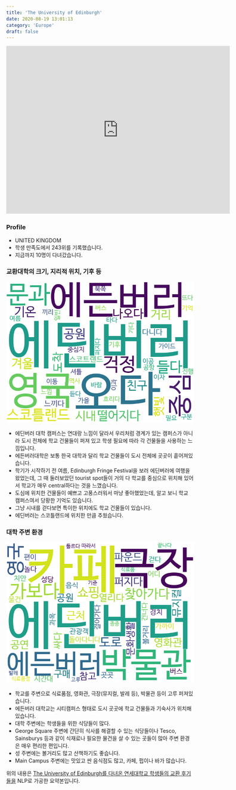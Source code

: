 ```yaml
---
title: 'The University of Edinburgh'
date: 2020-08-19 13:01:13
category: 'Europe'
draft: false
---
```


<iframe
width="600"
height="450"
frameborder="0" style="border:0"
src="https://www.google.com/maps/embed/v1/place?key=AIzaSyC9e1AME-pVmWC4hBpFdu5S4dKzyepa3HQ&q=The+University+of+Edinburgh&center=55.94451579999999,-3.1892412999999995&zoom=14" allowfullscreen>
</iframe>

### Profile

* UNITED KINGDOM
* 학생 만족도에서 243위를 기록했습니다.
* 지금까지 10명이 다녀갔습니다. 

### 교환대학의 크기, 지리적 위치, 기후 등

![gen_info-WordCloud](../univ_wordclouds_okt/gen_info/GB000034_gen_info_okt.png)

* 에딘버러 대학 캠퍼스는 연대랑 느낌이 달라서 우리처럼 경계가 있는 캠퍼스가 아니라 도시 전체에 학교 건물들이 퍼져 있고 학생 필요에 따라 각 건물들을 사용하는 느낌입니다.
* 에든버러대학은 보통 한국 대학과 달리 학교 건물들이 도시 전체에 곳곳이 흩어져있습니다.
* 학기가 시작하기 전 여름, Edinburgh Fringe Festival을 보러 에딘버러에 여행을 왔었는데, 그 때 둘러보았던 tourist spot들이 거의 다 학교를 중심으로 위치해 있어서 학교가 매우 central하다는 것을 느꼈습니다.
* 도심에 위치한 건물들이 예쁘고 고풍스러워서 마냥 좋아했었는데, 알고 보니 학교 캠퍼스여서 당황한 기억도 있습니다.
* 그냥 시내를 걷다보면 특이한 위치에도 학교 건물들이 있습니다.
* 에딘버러는 스코틀랜드에 위치한 만큼 추웠습니다.


### 대학 주변 환경

![env_info-WordCloud](../univ_wordclouds_okt/env_info/GB000034_env_info_okt.png)

* 학교를 주변으로 식료품점, 영화관, 극장(뮤지컬, 발레 등), 박물관 등이 고루 퍼져있습니다.
* 에든버러 대학교는 시티캠퍼스 형태로 도시 곳곳에 학교 건물들과 기숙사가 위치해 있습니다.
* 대학 주변에는 학생들을 위한 식당들이 많다.
* George Square 주변에 간단히 식사를 해결할 수 있는 식당들이나 Tesco, Sainsburys 등과 같이 식재료나 필요한 물건을 살 수 있는 곳들이 많아 주변 환경은 매우 편리한 편입니다.
* 성 주변에는 볼거리도 많고 산책하기도 좋습니다.
* Main Campus 주변에는 맛있고 싼 음식점도 많고, 카페, 펍이나 바가 많습니다.


위의 내용은 [The University of Edinburgh를 다녀온 연세대학교 학생들의 교환 후기들을](http://oia.yonsei.ac.kr/partner/expReport.asp?ucode=GB000034&bgbn=A) NLP로 가공한 요약본입니다. 

